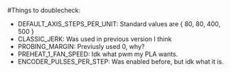 #Things to doublecheck:
- DEFAULT_AXIS_STEPS_PER_UNIT: Standard values are { 80, 80, 400, 500 }
- CLASSIC_JERK: Was used in previous version I think
- PROBING_MARGIN: Previusly used 0, why?
- PREHEAT_1_FAN_SPEED: Idk what pwm my PLA wants.
- ENCODER_PULSES_PER_STEP: Was enabled before, but idk what it is.